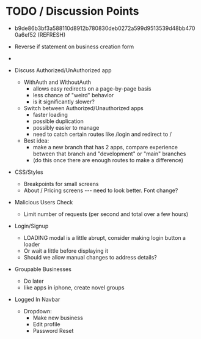 # TODO / Discussion Points
- b9de86b3bf3a588110d8912b780830deb0272a599d9513539d48bb4700a6ef52 (REFRESH)
- Reverse if statement on business creation form
- 

- Discuss Authorized/UnAuthorized app
    - WithAuth and WithoutAuth
        - allows easy redirects on a page-by-page basis
        - less chance of "weird" behavior
        - is it significantly slower?
    - Switch between Authorized/Unauthorized apps
        - faster loading
        - possible duplication
        - possibly easier to manage
        - need to catch certain routes like /login and redirect to /
    - Best idea:
        - make a new branch that has 2 apps, compare experience between that branch and "development" or "main" branches
        - (do this once there are enough routes to make a difference)

- CSS/Styles
    - Breakpoints for small screens
    - About / Pricing screens --- need to look better. Font change?

- Malicious Users Check
    - Limit number of requests (per second and total over a few hours)

- Login/Signup
    - LOADING modal is a little abrupt, consider making login button a loader
    - Or wait a little before displaying it
    - Should we allow manual changes to address details?

- Groupable Businesses
    - Do later
    - like apps in iphone, create novel groups

- Logged In Navbar 
    - Dropdown:
        - Make new business
        - Edit profile
        - Password Reset